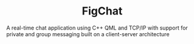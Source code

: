 <h1 align="center" id="title">FigChat</h1>

<p id="description">A real-time chat application using C++ QML and TCP/IP with support for private and group messaging built on a client-server architecture</p>

